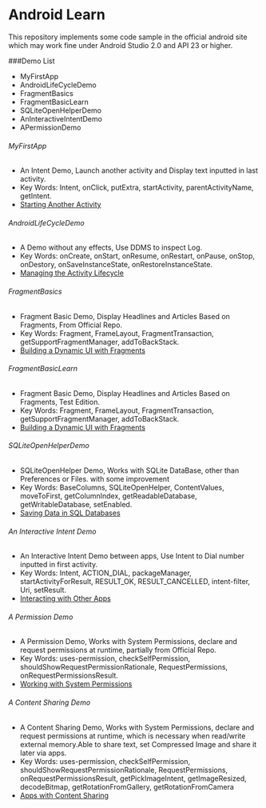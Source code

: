 
# Android Learn

This repository implements some code sample in the official android site which may work fine under Android Studio 2.0 and API 23 or higher.

###Demo List
 - MyFirstApp
 - AndroidLifeCycleDemo
 - FragmentBasics
 - FragmentBasicLearn
 - SQLiteOpenHelperDemo
 - AnInteractiveIntentDemo
 - APermissionDemo


###### MyFirstApp
 - An Intent Demo, Launch another activity and Display text inputted in last activity.
 - Key Words: Intent, onClick, putExtra, startActivity, parentActivityName, getIntent.
 - [Starting Another Activity](https://developer.android.com/training/basics/firstapp/starting-activity.html)


###### AndroidLifeCycleDemo
 - A Demo without any effects, Use DDMS to inspect Log.
 - Key Words: onCreate, onStart, onResume, onRestart, onPause, onStop, onDestory, onSaveInstanceState, onRestoreInstanceState.
 - [Managing the Activity Lifecycle](https://developer.android.com/training/basics/activity-lifecycle/starting.html)


###### FragmentBasics
 - Fragment Basic Demo, Display Headlines and Articles Based on Fragments, From Official Repo.
 - Key Words: Fragment, FrameLayout, FragmentTransaction, getSupportFragmentManager, addToBackStack.
 - [Building a Dynamic UI with Fragments](https://developer.android.com/training/basics/fragments/index.html)


###### FragmentBasicLearn
 - Fragment Basic Demo, Display Headlines and Articles Based on Fragments, Test Edition.
 - Key Words: Fragment, FrameLayout, FragmentTransaction, getSupportFragmentManager, addToBackStack.
 - [Building a Dynamic UI with Fragments](https://developer.android.com/training/basics/fragments/index.html)


###### SQLiteOpenHelperDemo
 - SQLiteOpenHelper Demo, Works with SQLite DataBase, other than Preferences or Files. with some improvement 
 - Key Words: BaseColumns, SQLiteOpenHelper, ContentValues, moveToFirst, getColumnIndex, getReadableDatabase, getWritableDatabase, setEnabled.
 - [Saving Data in SQL Databases](https://developer.android.com/training/basics/data-storage/databases.html)


###### An Interactive Intent Demo
 - An Interactive Intent Demo between apps, Use Intent to Dial number inputted in first activity.
 - Key Words: Intent, ACTION_DIAL, packageManager, startActivityForResult, RESULT_OK, RESULT_CANCELLED, intent-filter, Uri, setResult.
 - [Interacting with Other Apps](https://developer.android.com/training/basics/intents/index.html)


###### A Permission Demo
 - A Permission Demo, Works with System Permissions, declare and request permissions at runtime, partially from Official Repo.
 - Key Words: uses-permission, checkSelfPermission, shouldShowRequestPermissionRationale, RequestPermissions, onRequestPermissionsResult.
 - [Working with System Permissions](https://developer.android.com/training/permissions/index.html)


###### A Content Sharing Demo
 - A Content Sharing Demo, Works with System Permissions, declare and request permissions at runtime, which is necessary when read/write external memory.Able to share text, set Compressed Image and share it later via apps.
 - Key Words: uses-permission, checkSelfPermission, shouldShowRequestPermissionRationale, RequestPermissions, onRequestPermissionsResult, getPickImageIntent, getImageResized, decodeBitmap, getRotationFromGallery, getRotationFromCamera
 - [Apps with Content Sharing](https://developer.android.com/training/building-content-sharing.html)